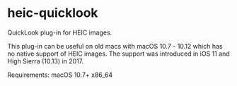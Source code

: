 # heic-quicklook
QuickLook plug-in for HEIC images.

This plug-in can be useful on old macs with macOS 10.7 - 10.12 which has no native support of HEIC images. The support was introduced in iOS 11 and High Sierra (10.13) in 2017.

Requirements: macOS 10.7+ x86_64
